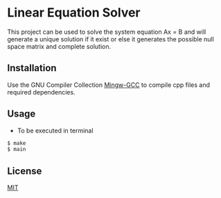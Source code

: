 # Linear Equation Solver

This project can be used to solve the system equation Ax = B and will generate a unique solution if it exist or else it generates the possible null space matrix and complete solution.

## Installation

Use the GNU Compiler Collection [Mingw-GCC](https://osdn.net/projects/mingw/releases/) to compile cpp files and required dependencies.

## Usage

- To be executed in terminal

```bash
$ make
$ main
```

## License

[MIT](https://choosealicense.com/licenses/mit/)
